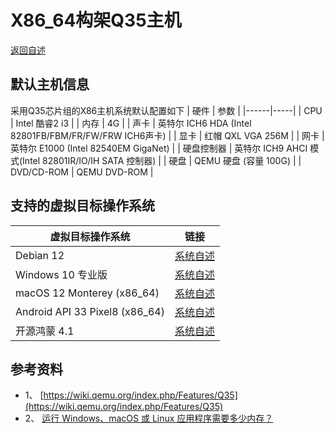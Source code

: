 # X86_64构架Q35主机
  [返回自述](https://gitlab.com/david921518/qkd-app/blob/gitlab/README.md)
  
## 默认主机信息
 采用Q35芯片组的X86主机系统默认配置如下
| 硬件 | 参数 |
|------|-----|
| CPU | Intel 酷睿2 i3 |
| 内存 | 4G |
| 声卡 | 英特尔 ICH6 HDA (Intel 82801FB/FBM/FR/FW/FRW ICH6声卡) |
| 显卡 | 红帽 QXL VGA 256M |
| 网卡 | 英特尔 E1000 (Intel 82540EM GigaNet) |
| 硬盘控制器 | 英特尔 ICH9 AHCI 模式(Intel 82801IR/IO/IH SATA 控制器) |
| 硬盘 | QEMU 硬盘 (容量 100G) |
| DVD/CD-ROM | QEMU DVD-ROM |

## 支持的虚拟目标操作系统
| 虚拟目标操作系统 | 链接 |
|-----------------|-----|
| Debian 12 | [系统自述](https://gitlab.com/david921518/qkd-app/blob/gitlab/doc/GuestOS_Debian12_amd64.md) |
| Windows 10 专业版 | [系统自述](https://gitlab.com/david921518/qkd-app/blob/gitlab/doc/GuestOS_Windows10_Pro_x64.md) |
| macOS 12 Monterey (x86_64) | [系统自述](https://gitlab.com/david921518/qkd-app/blob/gitlab/doc/GuestOS_macOS12_Monterey_x86_64.md) |
| Android API 33 Pixel8 (x86_64) | [系统自述](https://gitlab.com/david921518/qkd-app/blob/gitlab/doc/GuestOS_Android_API_33_Pixel8_x86_64.md) |
| 开源鸿蒙 4.1 | [系统自述](https://gitlab.com/david921518/qkd-app/blob/gitlab/doc/GuestOS_OHOS4_amd64.md) |

## 参考资料
- 1、 [https://wiki.qemu.org/index.php/Features/Q35](https://wiki.qemu.org/index.php/Features/Q35)
- 2、 [运行 Windows、macOS 或 Linux 应用程序需要多少内存？](https://www.kingston.com.cn/cn/blog/pc-performance/memory-assessor)
